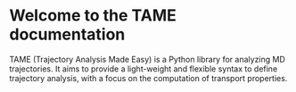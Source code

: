 # Welcome to the TAME documentation

TAME (Trajectory Analysis Made Easy) is a Python library for analyzing MD
trajectories. It aims to provide a light-weight and flexible syntax to define
trajectory analysis, with a focus on the computation of transport properties.
